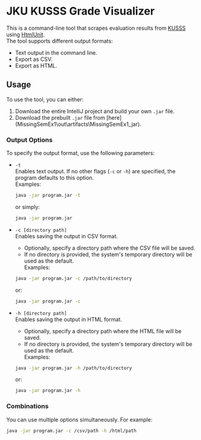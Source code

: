 # JKU KUSSS Grade Visualizer

This is a command-line tool that scrapes evaluation results from [KUSSS](https://www.kusss.jku.at/) using [HtmlUnit](https://htmlunit.sourceforge.io/).  
The tool supports different output formats:  
- Text output in the command line.  
- Export as CSV.  
- Export as HTML.  

## Usage

To use the tool, you can either:
1. Download the entire IntelliJ project and build your own `.jar` file.  
2. Download the prebuilt `.jar` file from [here](MissingSemEx1\out\artifacts\MissingSemEx1_jar\).

### Output Options

To specify the output format, use the following parameters:

- `-t`  
  Enables text output. If no other flags (`-c` or `-h`) are specified, the program defaults to this option.  
  Examples:
  ```bash
  java -jar program.jar -t  
  ```
  or simply:
  ```bash
  java -jar program.jar
  ```  

- `-c [directory path]`  
  Enables saving the output in CSV format.  
  - Optionally, specify a directory path where the CSV file will be saved.  
  - If no directory is provided, the system's temporary directory will be used as the default.  
  Examples:  
  ```bash
  java -jar program.jar -c /path/to/directory  
  ```
  or:  
  ```bash
  java -jar program.jar -c  
  ```

- `-h [directory path]`  
  Enables saving the output in HTML format.  
  - Optionally, specify a directory path where the HTML file will be saved.  
  - If no directory is provided, the system's temporary directory will be used as the default.  
  Examples:  
  ```bash
  java -jar program.jar -h /path/to/directory  
  ```
  or:  
  ```bash
  java -jar program.jar -h 
  ``` 

### Combinations
You can use multiple options simultaneously. For example:  
```bash
java -jar program.jar -c /csv/path -h /html/path
```

